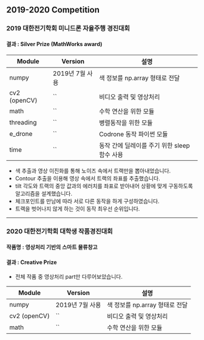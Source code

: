## 2019-2020 Competition

### 2019 대한전기학회 미니드론 자율주행 경진대회

#### 결과 : Silver Prize (MathWorks award)

| Module | Version |  설명  |
| ------ | ------- | ------ |
| numpy | 2019년 7월 사용 | 색 정보를 np.array 형태로 전달 |
|  cv2 (openCV)  | `` | 비디오 출력 및 영상처리 |
| math | `` | 수학 연산을 위한 모듈 |
| threading | `` | 병렬동작을 위한 모듈 |
| e_drone | `` | Codrone 동작 파이썬 모듈 | 
| time | `` | 동작 간에 딜레이를 주기 위한 sleep 함수 사용 |

- 색 추출과 영상 이진화를 통해 노이즈 속에서 트랙만을 뽑아내었습니다.
- Contour 추출을 이용해 영상 속에서 트랙의 좌표를 추출했습니다.
- tilt 각도와 트랙의 중앙 값과의 에러치를 좌표로 받아내어 상황에 맞게 구동하도록 알고리즘을 설계했습니다.
- 체크포인트를 만남에 따라 서로 다른 동작을 하게 구성하였습니다.
- 트랙을 벗어나지 않게 하는 것이 동작 최우선 순위입니다.

---

### 2020 대한전기학회 대학생 작품경진대회

#### 작품명 : 영상처리 기반의 스마트 물류창고
#### 결과 : Creative Prize

- 전체 작품 중 영상처리 part만 다루어보았습니다.


| Module | Version |  설명  |
| ------ | ------- | ------ |
| numpy | 2019년 7월 사용 | 색 정보를 np.array 형태로 전달 |
|  cv2 (openCV)  | `` | 비디오 출력 및 영상처리 |
| math | `` | 수학 연산을 위한 모듈 |

